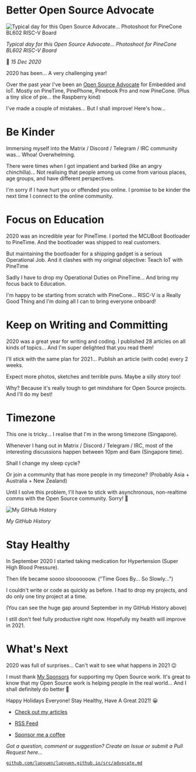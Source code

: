 # Better Open Source Advocate

![Typical day for this Open Source Advocate... Photoshoot for PineCone BL602 RISC-V Board](https://lupyuen.github.io/images/advocate-title.jpg)

_Typical day for this Open Source Advocate... Photoshoot for PineCone BL602 RISC-V Board_

📝 _15 Dec 2020_

2020 has been... A very challenging year!

Over the past year I've been an [Open Source Advocate](https://medium.com/@ly.lee/my-first-week-as-embedded-foss-advocate-106d625deae?source=friends_link&sk=4128d2bb8a7098658fafc462a1531d34) for Embedded and IoT. Mostly on PineTime, PinePhone, Pinebook Pro and now PineCone. (Plus a tiny slice of pie... the Raspberry kind)

I've made a couple of mistakes... But I shall improve! Here's how...

# Be Kinder

Immersing myself into the Matrix / Discord / Telegram / IRC community was... Whoa! Overwhelming.

There were times when I got impatient and barked (like an angry chinchilla)... Not realising that people among us come from various places, age groups, and have different perspectives.

I'm sorry if I have hurt you or offended you online. I promise to be kinder the next time I connect to the online community.

# Focus on Education

2020 was an incredible year for PineTime. I ported the MCUBoot Bootloader to PineTime. And the bootloader was shipped to real customers.

But maintaining the bootloader for a shipping gadget is a serious Operational Job. And it clashes with my original objective: Teach IoT with PineTime

Sadly I have to drop my Operational Duties on PineTime... And bring my focus back to Education.

I'm happy to be starting from scratch with PineCone... RISC-V is a Really Good Thing and I'm doing all I can to bring everyone onboard!

# Keep on Writing and Committing

2020 was a great year for writing and coding. I published 28 articles on all kinds of topics... And I'm super delighted that you read them!

I'll stick with the same plan for 2021... Publish an article (with code) every 2 weeks.

Expect more photos, sketches and terrible puns. Maybe a silly story too!

Why? Because it's really tough to get mindshare for Open Source projects. And I'll do my best!

# Timezone

This one is tricky... I realise that I'm in the wrong timezone (Singapore). 

Whenever I hang out in Matrix / Discord / Telegram / IRC, most of the interesting discussions happen between 10pm and 6am (Singapore time).

Shall I change my sleep cycle?

Or join a community that has more people in my timezone? (Probably Asia + Australia + New Zealand)

Until I solve this problem, I'll have to stick with asynchronous, non-realtime comms with the Open Source community. Sorry! 🙏

![My GitHub History](https://lupyuen.github.io/images/advocate-github.png)

_My GitHub History_

# Stay Healthy

In September 2020 I started taking medication for Hypertension (Super High Blood Pressure).

Then life became soooo slooooooow. ("Time Goes By... So Slowly...")

I couldn't write or code as quickly as before. I had to drop my projects, and do only one tiny project at a time.

(You can see the huge gap around September in my GitHub History above)

I still don't feel fully productive right now. Hopefully my health will improve in 2021.

# What's Next

2020 was full of surprises... Can't wait to see what happens in 2021 😉

I must thank [My Sponsors](https://github.com/sponsors/lupyuen) for supporting my Open Source work. It's great to know that my Open Source work is helping people in the real world... And I shall definitely do better 🙂

Happy Holidays Everyone! Stay Healthy, Have A Great 2021! 😀

-   [Check out my articles](https://lupyuen.github.io)

-   [RSS Feed](https://lupyuen.github.io/rss.xml)

-   [Sponsor me a coffee](https://github.com/sponsors/lupyuen)

_Got a question, comment or suggestion? Create an Issue or submit a Pull Request here..._

[`github.com/lupyuen/lupyuen.github.io/src/advocate.md`](https://github.com/lupyuen/lupyuen.github.io/blob/master/src/advocate.md)

